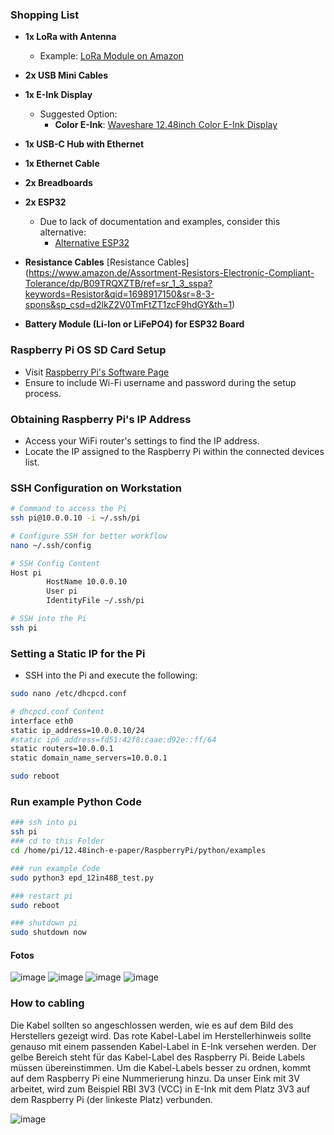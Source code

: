 

### Shopping List

- **1x LoRa with Antenna**
  - Example: [LoRa Module on Amazon](https://www.amazon.de/-/en/gp/product/B084NWDFH1/ref=ppx_yo_dt_b_search_asin_title?ie=UTF8&psc=1)
  
- **2x USB Mini Cables**
  
- **1x E-Ink Display**
  - Suggested Option:
    - **Color E-Ink**: [Waveshare 12.48inch Color E-Ink Display](https://www.amazon.de/Waveshare-12-48inch-Resolution-Three-Color-Communicating/dp/B081NG6N21)
  
- **1x USB-C Hub with Ethernet**
  
- **1x Ethernet Cable**
  
- **2x Breadboards**
  
- **2x ESP32**
  - Due to lack of documentation and examples, consider this alternative:
    - [Alternative ESP32](https://www.amazon.de/-/en/gp/product/B071P98VTG/ref=ppx_yo_dt_b_search_asin_title?ie=UTF8&th=1)
  
- **Resistance Cables** [Resistance Cables]
  (https://www.amazon.de/Assortment-Resistors-Electronic-Compliant-Tolerance/dp/B09TRQXZTB/ref=sr_1_3_sspa?keywords=Resistor&qid=1698917150&sr=8-3-spons&sp_csd=d2lkZ2V0TmFtZT1zcF9hdGY&th=1)

- **Battery Module (Li-Ion or LiFePO4) for ESP32 Board**

### Raspberry Pi OS SD Card Setup

- Visit [Raspberry Pi's Software Page](https://www.raspberrypi.com/software/)
- Ensure to include Wi-Fi username and password during the setup process.

### Obtaining Raspberry Pi's IP Address

- Access your WiFi router's settings to find the IP address.
- Locate the IP assigned to the Raspberry Pi within the connected devices list.

### SSH Configuration on Workstation

```bash
# Command to access the Pi
ssh pi@10.0.0.10 -i ~/.ssh/pi

# Configure SSH for better workflow
nano ~/.ssh/config
```

```bash
# SSH Config Content
Host pi
        HostName 10.0.0.10
        User pi
        IdentityFile ~/.ssh/pi
```

```bash
# SSH into the Pi
ssh pi
```

### Setting a Static IP for the Pi

- SSH into the Pi and execute the following:

```bash
sudo nano /etc/dhcpcd.conf
```

```bash
# dhcpcd.conf Content
interface eth0
static ip_address=10.0.0.10/24
#static ip6_address=fd51:42f8:caae:d92e::ff/64
static routers=10.0.0.1
static domain_name_servers=10.0.0.1
```

```bash
sudo reboot
```
### Run example Python Code
```bash
### ssh into pi
ssh pi
### cd to this Folder
cd /home/pi/12.48inch-e-paper/RaspberryPi/python/examples

### run example Code
sudo python3 epd_12in48B_test.py

### restart pi
sudo reboot 

### shutdown pi
sudo shutdown now
``````
#### Fotos

![image](media/IMG_3361_2.png)
![image](media/IMG_3361.png)
![image](media/IMG_3363.png)
![image](media/IMG_3365.png)

### How to cabling 

Die Kabel sollten so angeschlossen werden, wie es auf dem Bild des Herstellers gezeigt wird. Das rote Kabel-Label im Herstellerhinweis sollte genauso mit einem passenden Kabel-Label in E-Ink versehen werden. Der gelbe Bereich steht für das Kabel-Label des Raspberry Pi. Beide Labels müssen übereinstimmen. Um die Kabel-Labels besser zu ordnen, kommt auf dem Raspberry Pi eine Nummerierung hinzu. Da unser Eink mit 3V arbeitet, wird zum Beispiel RBI 3V3 (VCC) in E-Ink mit dem Platz 3V3 auf dem Raspberry Pi (der linkeste Platz) verbunden.

![image](12in48.png)




